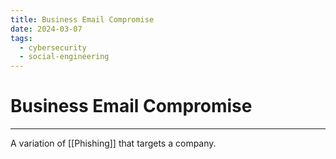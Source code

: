```yaml
---
title: Business Email Compromise
date: 2024-03-07
tags:
  - cybersecurity
  - social-engineering
---
```


# Business Email Compromise

---

A variation of [[Phishing]] that targets a company.